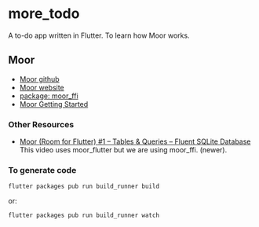 # more_todo

A to-do app written in Flutter.
To learn how Moor works.

## Moor
* [Moor github](https://github.com/simolus3/moor)
* [Moor website](https://moor.simonbinder.eu/)
* [package: moor_ffi](https://pub.dev/packages/moor_ffi)
* [Moor Getting Started](https://moor.simonbinder.eu/docs/getting-started/)

### Other Resources
* [Moor (Room for Flutter) #1 – Tables & Queries – Fluent SQLite Database](https://www.youtube.com/watch?v=zpWsedYMczM&feature=youtu.be)
This video uses moor_flutter but we are using moor_ffi. (newer).

### To generate code
```
flutter packages pub run build_runner build
```
or:
```
flutter packages pub run build_runner watch
```
